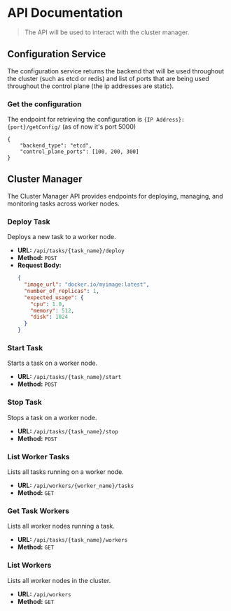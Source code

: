 # API Documentation

> The API will be used to interact with the cluster manager.

## Configuration Service

The configuration service returns the backend that will be used throughout the cluster (such as etcd or redis) and list of ports that are being used throughout the control plane (the ip addresses are static). 

### Get the configuration

The endpoint for retrieving the configuration is `{IP Address}:{port}/getConfig/` (as of now it's port 5000)

```
{
    "backend_type": "etcd",
    "control_plane_ports": [100, 200, 300]
}
```


## Cluster Manager

The Cluster Manager API provides endpoints for deploying, managing, and monitoring tasks across worker nodes.

### Deploy Task

Deploys a new task to a worker node.

- **URL:** `/api/tasks/{task_name}/deploy`
- **Method:** `POST`
- **Request Body:**
  ```json
  {
    "image_url": "docker.io/myimage:latest",
    "number_of_replicas": 1,
    "expected_usage": {
      "cpu": 1.0,
      "memory": 512,
      "disk": 1024
    }
  }
    ```

### Start Task

Starts a task on a worker node.

- **URL:** `/api/tasks/{task_name}/start`
- **Method:** `POST`

### Stop Task

Stops a task on a worker node.

- **URL:** `/api/tasks/{task_name}/stop`
- **Method:** `POST`

### List Worker Tasks

Lists all tasks running on a worker node.

- **URL:** `/api/workers/{worker_name}/tasks`
- **Method:** `GET`

### Get Task Workers

Lists all worker nodes running a task.

- **URL:** `/api/tasks/{task_name}/workers`
- **Method:** `GET`

### List Workers

Lists all worker nodes in the cluster.

- **URL:** `/api/workers`
- **Method:** `GET`
